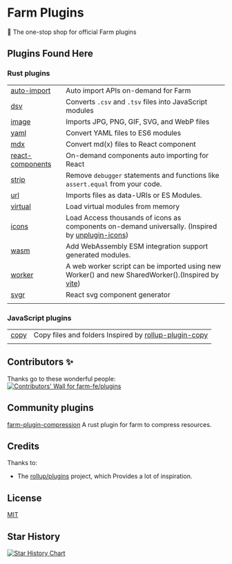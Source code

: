 # Farm Plugins

🍣 The one-stop shop for official Farm plugins

## Plugins Found Here

### Rust plugins

|                                                   |                                                                                                                                                |
| ------------------------------------------------- | ---------------------------------------------------------------------------------------------------------------------------------------------- |
| [auto-import](rust-plugins/auto-import)           | Auto import APIs on-demand for Farm                                                                                                            |
| [dsv](rust-plugins/dsv)                           | Converts `.csv` and `.tsv` files into JavaScript modules                                                                                       |
| [image](rust-plugins/image)                       | Imports JPG, PNG, GIF, SVG, and WebP files                                                                                                     |
| [yaml](rust-plugins/yaml)                         | Convert YAML files to ES6 modules                                                                                                              |
| [mdx](rust-plugins/mdx)                           | Convert md(x) files to React component                                                                                                         |
| [react-components](rust-plugins/react-components) | On-demand components auto importing for React                                                                                                  |
| [strip](rust-plugins/strip)                       | Remove `debugger` statements and functions like `assert.equal` from your code.                                                                 |
| [url](rust-plugins/url)                           | Imports files as data-URIs or ES Modules.                                                                                                      |
| [virtual](rust-plugins/virtual)                   | Load virtual modules from memory                                                                                                               |
| [icons](rust-plugins/icons)                       | Load Access thousands of icons as components on-demand universally. (Inspired by [unplugin-icons](https://github.com/unplugin/unplugin-icons)) |
| [wasm](rust-plugins/wasm)                       | Add WebAssembly ESM integration support generated modules. |
| [worker](rust-plugins/worker)                       | A web worker script can be imported using new Worker() and new SharedWorker().(Inspired by [vite](https://github.com/vitejs/vite)) |
| [svgr](rust-plugins/svgr)                       | React svg component generator |
|                                                   |                                                                                                                                                |

### JavaScript plugins

|                         |                                                                                                              |
| ----------------------- | ------------------------------------------------------------------------------------------------------------ |
| [copy](js-plugins/copy) | Copy files and folders Inspired by [rollup-plugin-copy](https://github.com/vladshcherbin/rollup-plugin-copy) |
|                         |                                                                                                              |





## Contributors ✨

Thanks go to these wonderful people:
<a href="https://github.com/farm-fe/plugins/graphs/contributors">
    <img src="https://contri.buzz/api/wall?repo=farm-fe/plugins" alt="Contributors' Wall for farm-fe/plugins" />
</a>

## Community plugins
[farm-plugin-compression](https://github.com/Weeken/farm-plugin-compression) A rust plugin for farm to compress resources.

## Credits

Thanks to:

- The [rollup/plugins](https://github.com/rollup/plugins) project, which Provides a lot of inspiration.

## License
[MIT](./LICENSE)

## Star History

[![Star History Chart](https://api.star-history.com/svg?repos=farm-fe/plugins&type=Timeline)](https://star-history.com/#farm-fe/plugins&Timeline)

